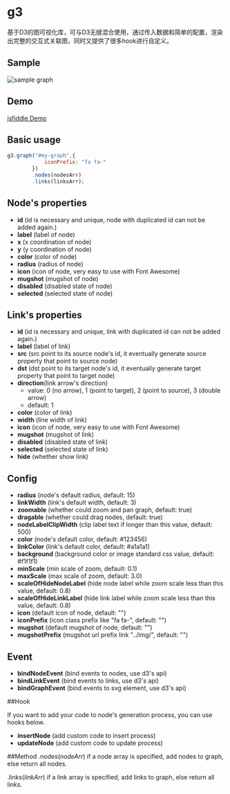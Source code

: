 # g3
基于D3的图可视化库，可与D3无缝混合使用，通过传入数据和简单的配置，渲染出完整的交互式关联图，同时又提供了很多hook进行自定义。
## Sample
![sample graph](https://raw.githubusercontent.com/yandongCoder/g3/master/examples/img/mugshot.png)

## Demo
[jsfiddle Demo](https://jsfiddle.net/yandongCoder/f5tmfq3j/4/)

## Basic usage
```js
g3.graph("#my-graph",{
            iconPrefix: "fa fa-"
        })
        .nodes(nodesArr)
        .links(linksArr);
```

## Node's properties

- **id** (id is necessary and unique, node with duplicated id can not be added again.)
- **label** (label of node)
- **x** (x coordination of node)
- **y** (y coordination of node)
- **color** (color of node)
- **radius** (radius of node)
- **icon** (icon of node, very easy to use with Font Awesome)
- **mugshot** (mugshot of node)
- **disabled** (disabled state of node)
- **selected** (selected state of node)

## Link's properties

- **id** (id is necessary and unique, link with duplicated id can not be added again.)
- **label** (label of link)
- **src** (src point to its source node's id, it eventually generate source property that point to source node)
- **dst** (dst point to its target node's id, it eventually generate target property that point to target node)
- **direction**(link arrow's direction)
    - value: 0 (no arrow), 1 (point to target), 2 (point to source), 3 (double arrow)
    - default: 1
- **color** (color of link)
- **width** (line width of link)
- **icon** (icon of node, very easy to use with Font Awesome)
- **mugshot** (mugshot of link)
- **disabled** (disabled state of link)
- **selected** (selected state of link)
- **hide** (whether show link)

## Config

- **radius** (node's default radius, default: 15)
- **linkWidth** (link's default width, default: 3)
- **zoomable** (whether could zoom and pan graph, default: true)
- **dragable** (whether could drag nodes, default: true)
- **nodeLabelClipWidth** (clip label text if longer than this value, default: 500)
- **color** (node's default color, default: #123456)
- **linkColor** (link's default color, default: #a1a1a1)
- **background** (background color or image standard css value, default: #f1f1f1)
- **minScale** (min scale of zoom, default: 0.1)
- **maxScale** (max scale of zoom, default: 3.0)
- **scaleOfHideNodeLabel** (hide node label while zoom scale less than this value, default: 0.8)
- **scaleOfHideLinkLabel** (hide link label while zoom scale less than this value, default: 0.8)
- **icon** (default icon of node, default: "")
- **iconPrefix** (icon class prefix like "fa fa-", default: "")
- **mugshot** (default mugshot of node, default: "")
- **mugshotPrefix** (mugshot url prefix link "../img/", default: "")

## Event

- **bindNodeEvent** (bind events to nodes, use d3's api)
- **bindLinkEvent** (bind events to links, use d3's api)
- **bindGraphEvent** (bind events to svg element, use d3's api)

##Hook

If you want to add your code to node's generation process, you can use hooks below.
- **insertNode** (add custom code to insert process)
- **updateNode** (add custom code to update process)

##Method
.nodes(<i>nodeArr</i>)
if a node array is specified, add nodes to graph, else return all nodes.

.links(<i>linkArr</i>)
if a link array is specified, add links to graph, else return all links.